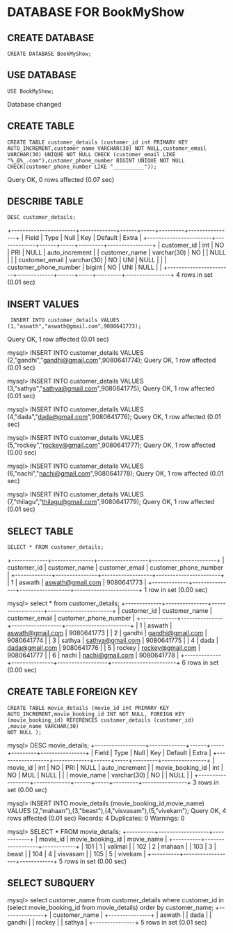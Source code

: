 # DATABASE FOR BookMyShow

## CREATE DATABASE

``` syntax
CREATE DATABASE BookMyShow;
```
## USE DATABASE

``` syntax
USE BookMyShow;
```
 Database changed

## CREATE TABLE

``` syntax
CREATE TABLE customer_details (customer_id int PRIMARY KEY AUTO_INCREMENT,customer_name VARCHAR(30) NOT NULL,customer_email VARCHAR(30) UNIQUE NOT NULL CHECK (customer_email LIKE "%_@%_.com"),customer_phone_number BIGINT UNIQUE NOT NULL CHECK(customer_phone_number LIKE "__________"));
```
 Query OK, 0 rows affected (0.07 sec)

## DESCRIBE TABLE

``` syntax
DESC customer_details;
```
+-----------------------+-------------+------+-----+---------+----------------+
| Field                 | Type        | Null | Key | Default | Extra          |
+-----------------------+-------------+------+-----+---------+----------------+
| customer_id           | int         | NO   | PRI | NULL    | auto_increment |
| customer_name         | varchar(30) | NO   |     | NULL    |                |
| customer_email        | varchar(30) | NO   | UNI | NULL    |                |
| customer_phone_number | bigint      | NO   | UNI | NULL    |                |
+-----------------------+-------------+------+-----+---------+----------------+
4 rows in set (0.01 sec)

## INSERT VALUES

``` syntax
 INSERT INTO customer_details VALUES (1,"aswath","aswath@gmail.com",9080641773);
 ```
Query OK, 1 row affected (0.01 sec)

mysql> INSERT INTO customer_details VALUES (2,"gandhi","gandhi@gmail.com",9080641774);
Query OK, 1 row affected (0.01 sec)

mysql> INSERT INTO customer_details VALUES (3,"sathya","sathya@gmail.com",9080641775);
Query OK, 1 row affected (0.01 sec)

mysql> INSERT INTO customer_details VALUES (4,"dada","dada@gmail.com",9080641776);
Query OK, 1 row affected (0.01 sec)

mysql> INSERT INTO customer_details VALUES (5,"rockey","rockey@gmail.com",9080641777);
Query OK, 1 row affected (0.00 sec)

mysql> INSERT INTO customer_details VALUES (6,"nachi","nachi@gmail.com",9080641778);
Query OK, 1 row affected (0.01 sec)

mysql> INSERT INTO customer_details VALUES (7,"thilagu","thilagu@gmail.com",9080641779);
Query OK, 1 row affected (0.01 sec)


## SELECT TABLE

``` syntax
SELECT * FROM customer_details;
```
+-------------+---------------+------------------+-----------------------+
| customer_id | customer_name | customer_email   | customer_phone_number |
+-------------+---------------+------------------+-----------------------+
|           1 | aswath        | aswath@gmail.com |            9080641773 |
+-------------+---------------+------------------+-----------------------+
1 row in set (0.00 sec)

mysql> select * from customer_details;
+-------------+---------------+------------------+-----------------------+
| customer_id | customer_name | customer_email   | customer_phone_number |
+-------------+---------------+------------------+-----------------------+
|           1 | aswath        | aswath@gmail.com |            9080641773 |
|           2 | gandhi        | gandhi@gmail.com |            9080641774 |
|           3 | sathya        | sathya@gmail.com |            9080641775 |
|           4 | dada          | dada@gmail.com   |            9080641776 |
|           5 | rockey        | rockey@gmail.com |            9080641777 |
|           6 | nachi         | nachi@gmail.com  |            9080641778 |
+-------------+---------------+------------------+-----------------------+
6 rows in set (0.00 sec)

## CREATE TABLE FOREIGN KEY

``` syntax
CREATE TABLE movie_details (movie_id int PRIMARY KEY AUTO_INCREMENT,movie_booking_id INT NOT NULL, FOREIGN KEY (movie_booking_id) REFERENCES customer_details (customer_id) ,movie_name VARCHAR(30)
NOT NULL );
```

mysql> DESC movie_details;
+------------------+-------------+------+-----+---------+----------------+
| Field            | Type        | Null | Key | Default | Extra          |
+------------------+-------------+------+-----+---------+----------------+
| movie_id         | int         | NO   | PRI | NULL    | auto_increment |
| movie_booking_id | int         | NO   | MUL | NULL    |                |
| movie_name       | varchar(30) | NO   |     | NULL    |                |
+------------------+-------------+------+-----+---------+----------------+
3 rows in set (0.00 sec)

mysql> INSERT INTO movie_details (movie_booking_id,movie_name) VALUES (2,"mahaan"),(3,"beast"),(4,"visvasam"),(5,"vivekam");
Query OK, 4 rows affected (0.01 sec)
Records: 4  Duplicates: 0  Warnings: 0

mysql> SELECT * FROM movie_details;
+----------+------------------+------------+
| movie_id | movie_booking_id | movie_name |
+----------+------------------+------------+
|      101 |                1 | valimai    |
|      102 |                2 | mahaan     |
|      103 |                3 | beast      |
|      104 |                4 | visvasam   |
|      105 |                5 | vivekam    |
+----------+------------------+------------+
5 rows in set (0.00 sec)

## SELECT SUBQUERY

mysql> select customer_name from customer_details where customer_id in (select movie_booking_id from movie_details) order by customer_name;
+---------------+
| customer_name |
+---------------+
| aswath        |
| dada          |
| gandhi        |
| rockey        |
| sathya        |
+---------------+
5 rows in set (0.01 sec)
